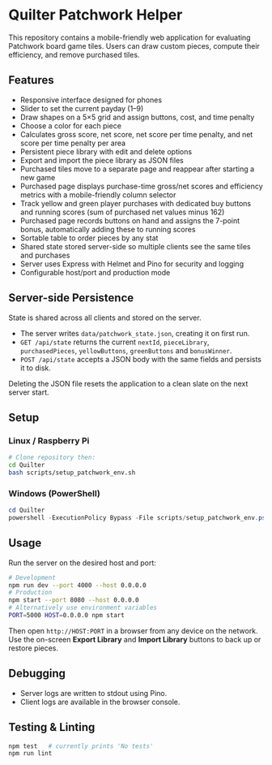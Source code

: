 # Quilter Patchwork Helper

This repository contains a mobile-friendly web application for evaluating Patchwork board game tiles. Users can draw custom pieces, compute their efficiency, and remove purchased tiles.

## Features
- Responsive interface designed for phones
- Slider to set the current payday (1–9)
- Draw shapes on a 5×5 grid and assign buttons, cost, and time penalty
- Choose a color for each piece
- Calculates gross score, net score, net score per time penalty, and net score per time penalty per area
- Persistent piece library with edit and delete options
- Export and import the piece library as JSON files
- Purchased tiles move to a separate page and reappear after starting a new game
- Purchased page displays purchase-time gross/net scores and efficiency metrics with a mobile-friendly column selector
- Track yellow and green player purchases with dedicated buy buttons and running scores (sum of purchased net values minus 162)
- Purchased page records buttons on hand and assigns the 7-point bonus, automatically adding these to running scores
- Sortable table to order pieces by any stat
- Shared state stored server-side so multiple clients see the same tiles and purchases
- Server uses Express with Helmet and Pino for security and logging
- Configurable host/port and production mode

## Server-side Persistence
State is shared across all clients and stored on the server.

- The server writes `data/patchwork_state.json`, creating it on first run.
- `GET /api/state` returns the current `nextId`, `pieceLibrary`,
  `purchasedPieces`, `yellowButtons`, `greenButtons` and `bonusWinner`.
- `POST /api/state` accepts a JSON body with the same fields and persists it to
  disk.

Deleting the JSON file resets the application to a clean slate on the next
server start.

## Setup
### Linux / Raspberry Pi
```bash
# Clone repository then:
cd Quilter
bash scripts/setup_patchwork_env.sh
```

### Windows (PowerShell)
```powershell
cd Quilter
powershell -ExecutionPolicy Bypass -File scripts/setup_patchwork_env.ps1
```

## Usage
Run the server on the desired host and port:
```bash
# Development
npm run dev --port 4000 --host 0.0.0.0
# Production
npm start --port 8080 --host 0.0.0.0
# Alternatively use environment variables
PORT=5000 HOST=0.0.0.0 npm start
```
Then open `http://HOST:PORT` in a browser from any device on the network.
Use the on-screen **Export Library** and **Import Library** buttons to back up or restore pieces.

## Debugging
- Server logs are written to stdout using Pino.
- Client logs are available in the browser console.

## Testing & Linting
```bash
npm test   # currently prints 'No tests'
npm run lint
```
